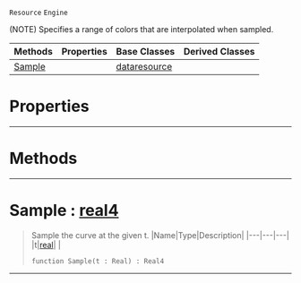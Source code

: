  `Resource` `Engine`



(NOTE) Specifies a range of colors that are interpolated when sampled.

|Methods|Properties|Base Classes|Derived Classes|
|---|---|---|---|
|[ Sample](https://github.com/ArendDanielek/ZeroDocsTest/blob/master/code_reference/class_reference/colorgradient.markdown#sample-zero-engine-docum)| |[dataresource](https://github.com/ArendDanielek/ZeroDocsTest/blob/master/code_reference/class_reference/dataresource.markdown)| |


 #  Properties


---  
 #  Methods


---  
 #  Sample : [real4](https://github.com/ArendDanielek/ZeroDocsTest/blob/master/code_reference/zilch_base_types/real4.markdown)

> Sample the curve at the given t.
> |Name|Type|Description|
> |---|---|---|
> |t|[real](https://github.com/ArendDanielek/ZeroDocsTest/blob/master/code_reference/zilch_base_types/real.markdown)| |
> ``` lang=cpp, name=Zilch
> function Sample(t : Real) : Real4
> ``` 


---  
 
  
  
  
  
  
  
  

 